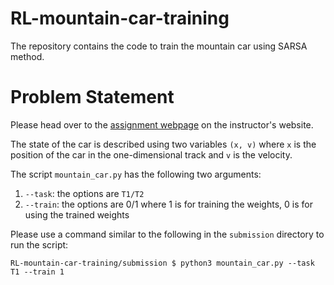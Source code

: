 # RL-mountain-car-training
The repository contains the code to train the mountain car using SARSA method.

# Problem Statement
Please head over to the [assignment webpage](https://www.cse.iitb.ac.in/~shivaram/teaching/cs747-a2021/pa-3/programming-assignment-3.html) on the instructor's website.

The state of the car is described using two variables `(x, v)` where `x` is the position of the car in the one-dimensional track and `v` is the velocity.

The script `mountain_car.py` has the following two arguments:
1. `--task`: the options are `T1/T2`
2. `--train`: the options are 0/1 where 1 is for training the weights, 0 is for using the trained weights

Please use a command similar to the following in the `submission` directory to run the script:
```
RL-mountain-car-training/submission $ python3 mountain_car.py --task T1 --train 1
```